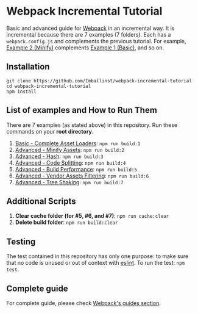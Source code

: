 # Webpack Incremental Tutorial
Basic and advanced guide for [Webpack](http://webpack.js.org/) in an incremental way. It is incremental because there are 7 examples (7 folders). Each has a `webpack.config.js` and complements the previous tutorial. For example, [Example 2 (Minify)](https://github.com/Imballinst/webpack-incremental-tutorial/tree/master/02-minify) complements [Example 1 (Basic)](https://github.com/Imballinst/webpack-incremental-tutorial/tree/master/01-basic), and so on.

## Installation
```
git clone https://github.com/Imballinst/webpack-incremental-tutorial
cd webpack-incremental-tutorial
npm install
```

## List of examples and How to Run Them
There are 7 examples (as stated above) in this repository. Run these commands on your **root directory**.

1. [Basic - Complete Asset Loaders](https://github.com/Imballinst/webpack-incremental-tutorial/tree/master/01-basic): `npm run build:1`
2. [Advanced - Minify Assets](https://github.com/Imballinst/webpack-incremental-tutorial/tree/master/02-minify): `npm run build:2`
3. [Advanced - Hash](https://github.com/Imballinst/webpack-incremental-tutorial/tree/master/03-hash): `npm run build:3`
4. [Advanced - Code Splitting](https://github.com/Imballinst/webpack-incremental-tutorial/tree/master/04-split-chunk): `npm run build:4`
5. [Advanced - Build Performance](https://github.com/Imballinst/webpack-incremental-tutorial/tree/master/05-build-cache): `npm run build:5`
6. [Advanced - Vendor Assets Filtering](https://github.com/Imballinst/webpack-incremental-tutorial/tree/master/06-filter): `npm run build:6`
7. [Advanced - Tree Shaking](https://github.com/Imballinst/webpack-incremental-tutorial/tree/master/07-tree-shaking): `npm run build:7`

## Additional Scripts
1. **Clear cache folder (for #5, #6, and #7)**: `npm run cache:clear`
2. **Delete build folder**: `npm run build:clear`

## Testing
The test contained in this repository has only one purpose: to make sure that no code is unused or out of context with [eslint](https://eslint.org/). To run the test: `npm test`.

## Complete guide
For complete guide, please check [Webpack's guides section](https://webpack.js.org/guides).
